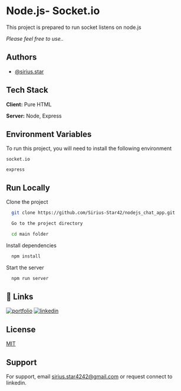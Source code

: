  
# Node.js- Socket.io

This project is prepared to run socket listens on node.js

*Please feel free to use..*


## Authors

- [@sirius.star](https://www.linkedin.com/in/sirius-star)


## Tech Stack

**Client:** Pure HTML

**Server:** Node, Express


## Environment Variables

To run this project, you will need to install the following environment

`socket.io`

`express`


## Run Locally

Clone the project

```bash
  git clone https://github.com/Sirius-Star42/nodejs_chat_app.git

  Go to the project directory

  cd main folder
```

Install dependencies

```bash
  npm install
```

Start the server

```bash
  npm run server
```


## 🔗 Links
[![portfolio](https://img.shields.io/badge/my_portfolio-000?style=for-the-badge&logo=ko-fi&logoColor=white)](https://sirius-star42.github.io/Hasan-DALKILIC/)
[![linkedin](https://img.shields.io/badge/linkedin-0A66C2?style=for-the-badge&logo=linkedin&logoColor=white)](https://www.linkedin.com/in/sirius-star)


## License

[MIT](https://choosealicense.com/licenses/mit/)


## Support

For support, email sirius.star4242@gmail.com or request connect to linkedin.

